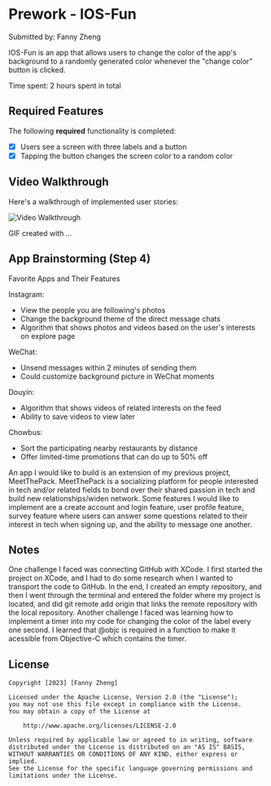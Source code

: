 # Prework - IOS-Fun

Submitted by: Fanny Zheng

IOS-Fun is an app that allows users to change the color of the app's background to a randomly generated color whenever the "change color" button is clicked.

Time spent: 2 hours spent in total

## Required Features

The following **required** functionality is completed:

- [X] Users see a screen with three labels and a button
- [X] Tapping the button changes the screen color to a random color
 
## Video Walkthrough

Here's a walkthrough of implemented user stories:

<img src='http://i.imgur.com/link/to/your/gif/file.gif' title='Video Walkthrough' width='' alt='Video Walkthrough' />

<!-- Replace this with whatever GIF tool you used! -->
GIF created with ...  
<!-- Recommended tools:
[Kap](https://getkap.co/) for macOS
[ScreenToGif](https://www.screentogif.com/) for Windows
[peek](https://github.com/phw/peek) for Linux. -->

## App Brainstorming (Step 4)

Favorite Apps and Their Features

Instagram:
- View the people you are following's photos
- Change the background theme of the direct message chats
- Algorithm that shows photos and videos based on the user's interests on explore page
  
WeChat:
- Unsend messages within 2 minutes of sending them
- Could customize background picture in WeChat moments

Douyin:
- Algorithm that shows videos of related interests on the feed
- Ability to save videos to view later 

Chowbus:
- Sort the participating nearby restaurants by distance
- Offer limited-time promotions that can do up to 50% off

An app I would like to build is an extension of my previous project, MeetThePack. MeetThePack is a socializing platform for people interested in tech and/or related fields to bond over their shared passion in tech and build new relationships/widen network. Some features I would like to implement are a create account and login feature, user profile feature, survey feature where users can answer some questions related to their interest in tech when signing up, and the ability to message one another. 


## Notes

One challenge I faced was connecting GitHub with XCode. I first started the project on XCode, and I had to do some research when I wanted to transport the code to GitHub. In the end, I created an empty repository, and then I went through the terminal and entered the folder where my project is located, and did git remote add origin <repository-url> that links the remote repository with the local repository. Another challenge I faced was learning how to implement a timer into my code for changing the color of the label every one second. I learned that @objc is required in a function to make it acessible from Objective-C which contains the timer. 

## License

    Copyright [2023] [Fanny Zheng]

    Licensed under the Apache License, Version 2.0 (the "License");
    you may not use this file except in compliance with the License.
    You may obtain a copy of the License at

        http://www.apache.org/licenses/LICENSE-2.0

    Unless required by applicable law or agreed to in writing, software
    distributed under the License is distributed on an "AS IS" BASIS,
    WITHOUT WARRANTIES OR CONDITIONS OF ANY KIND, either express or implied.
    See the License for the specific language governing permissions and
    limitations under the License.
